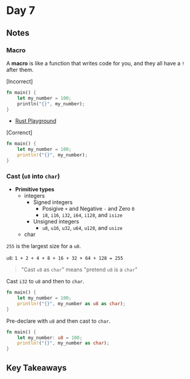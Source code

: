 # Day 7

## Notes

### Macro

A **macro** is like a function that writes code for you, and they all have a `!` after them.

[Incorrect]

```rust
fn main() {    
    let my_number = 100;    
    println("{}", my_number);
}
```

- [Rust Playground](https://play.rust-lang.org/?version=stable&mode=debug&edition=2021&gist=ede0efe576f8403ead80543a7991a1d7)

[Correnct]

```rust
fn main() {    
    let my_number = 100;    
    println!("{}", my_number);
}
```

### Cast (`u8` into `char`)

- **Primitive types**
  - integers
    - Signed integers
      - Posigive `+` and Negative `-` and Zero `0`
      - `i8`, `i16`, `i32`, `i64`, `i128`, and `isize`
    - Unsigned integers
      - `u8`, `u16`, `u32`, `u64`, `u128`, and `usize`
  - char

`255` is the largest size for a `u8`.

`u8`: `1 + 2 + 4 + 8 + 16 + 32 + 64 + 128 = 255`

> "Cast `u8` as `char`" means "pretend `u8` is a `char`"

Cast `i32` to `u8` and then to `char`.

```rust
fn main() {
    let my_number = 100;
    println!("{}", my_number as u8 as char);
}
```

Pre-declare with `u8` and then cast to `char`.

```rust
fn main() {
    let my_number: u8 = 100;
    println!("{}", my_number as char);
}
```

## Key Takeaways
